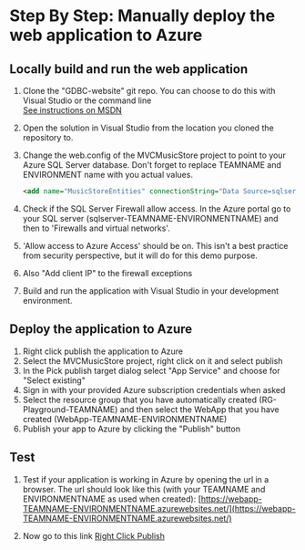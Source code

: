 
# Step By Step: Manually deploy the web application to Azure

## Locally build and run the web application
1. Clone the "GDBC-website" git repo. You can choose to do this with Visual Studio or the command line<br>
[See instructions on MSDN](https://docs.microsoft.com/en-us/vsts/git/tutorial/clone?view=vsts&tabs=command-line#clone-from-visual-studio-team-services--team-foundation-server)
2. Open the solution in Visual Studio from the location you cloned the repository to.
3. Change the web.config of the MVCMusicStore project to point to your Azure SQL Server database. Don't forget to replace TEAMNAME and ENVIRONMENT name with you actual values.

    ```xml
    <add name="MusicStoreEntities" connectionString="Data Source=sqlserver-TEAMNAME-ENVIRONMENTNAME.database.windows.net;Initial catalog=db-TEAMNAME-ENVIRONMENTNAME;user id=GDBCAdmin;password=vhniNTbo3$9hJvrx{w{rTotqmsFT7_" providerName="System.Data.SqlClient" />
    ```
    
4. Check if the SQL Server Firewall allow access.
In the Azure portal go to your SQL server (sqlserver-TEAMNAME-ENVIRONMENTNAME) and then to 'Firewalls and virtual networks'.
5. 'Allow access to Azure Access' should be on. This isn't a best practice from security perspective, but it will do for this demo purpose.
6. Also "Add client IP" to the firewall exceptions
7. Build and run the application with Visual Studio in your development environment.

## Deploy the application to Azure
1. Right click publish the application to Azure
2. Select the MVCMusicStore project, right click on it and select publish
3. In the Pick publish target dialog select "App Service" and choose for "Select existing"
4. Sign in with your provided Azure subscription credentials when asked
5. Select the resource group that you have automatically created (RG-Playground-TEAMNAME) and then select the WebApp that you have created (WebApp-TEAMNAME-ENVIRONMENTNAME)
6. Publish your app to Azure by clicking the "Publish" button

## Test
1. Test if your application is working in Azure by opening the url in a browser. The url should look like this (with your TEAMNAME and ENVIRONMENTNAME as used when created):
[https://webapp-TEAMNAME-ENVIRONMENTNAME.azurewebsites.net/](https://webapp-TEAMNAME-ENVIRONMENTNAME.azurewebsites.net/)

2. Now go to this link [Right Click Publish](https://damianbrady.com.au/2018/02/01/friends-dont-let-friends-right-click-publish/)